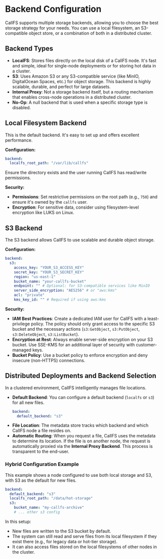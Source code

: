 # Backend Configuration

CallFS supports multiple storage backends, allowing you to choose the best storage strategy for your needs. You can use a local filesystem, an S3-compatible object store, or a combination of both in a distributed cluster.

## Backend Types

- **LocalFS**: Stores files directly on the local disk of a CallFS node. It's fast and simple, ideal for single-node deployments or for storing hot data in a cluster.
- **S3**: Uses Amazon S3 or any S3-compatible service (like MinIO, DigitalOcean Spaces, etc.) for object storage. This backend is highly scalable, durable, and perfect for large datasets.
- **Internal Proxy**: Not a storage backend itself, but a routing mechanism that enables cross-node operations in a distributed cluster.
- **No-Op**: A null backend that is used when a specific storage type is disabled.

## Local Filesystem Backend

This is the default backend. It's easy to set up and offers excellent performance.

**Configuration:**
```yaml
backend:
  localfs_root_path: "/var/lib/callfs"
```
Ensure the directory exists and the user running CallFS has read/write permissions.

**Security:**
- **Permissions**: Set restrictive permissions on the root path (e.g., `750`) and ensure it's owned by the `callfs` user.
- **Encryption**: For sensitive data, consider using filesystem-level encryption like LUKS on Linux.

## S3 Backend

The S3 backend allows CallFS to use scalable and durable object storage.

**Configuration:**
```yaml
backend:
  s3:
    access_key: "YOUR_S3_ACCESS_KEY"
    secret_key: "YOUR_S3_SECRET_KEY"
    region: "us-east-1"
    bucket_name: "your-callfs-bucket"
    endpoint: "" # Optional: for S3-compatible services like MinIO
    server_side_encryption: "AES256" # or "aws:kms"
    acl: "private"
    kms_key_id: "" # Required if using aws:kms
```

**Security:**
- **IAM Best Practices**: Create a dedicated IAM user for CallFS with a least-privilege policy. The policy should only grant access to the specific S3 bucket and the necessary actions (`s3:GetObject`, `s3:PutObject`, `s3:DeleteObject`, `s3:ListBucket`).
- **Encryption at Rest**: Always enable server-side encryption on your S3 bucket. Use SSE-KMS for an additional layer of security with customer-managed keys.
- **Bucket Policy**: Use a bucket policy to enforce encryption and deny insecure (non-HTTPS) connections.

## Distributed Deployments and Backend Selection

In a clustered environment, CallFS intelligently manages file locations.

- **Default Backend**: You can configure a default backend (`localfs` or `s3`) for all new files.
  ```yaml
  backend:
    default_backend: "s3"
  ```
- **File Location**: The metadata store tracks which backend and which CallFS node a file resides on.
- **Automatic Routing**: When you request a file, CallFS uses the metadata to determine its location. If the file is on another node, the request is automatically proxied via the **Internal Proxy Backend**. This process is transparent to the end-user.

### Hybrid Configuration Example

This example shows a node configured to use both local storage and S3, with S3 as the default for new files.

```yaml
backend:
  default_backend: "s3"
  localfs_root_path: "/data/hot-storage"
  s3:
    bucket_name: "my-callfs-archive"
    # ... other s3 config
```

In this setup:
- New files are written to the S3 bucket by default.
- The system can still read and serve files from its local filesystem if they exist there (e.g., for legacy data or hot-tier storage).
- It can also access files stored on the local filesystems of other nodes in the cluster.
